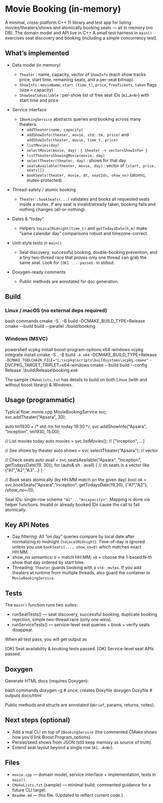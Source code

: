 # Movie Booking (in-memory)
A minimal, cross-platform C++ 11 library and test app for listing movies/theaters/shows and atomically booking seats — all in memory (no DB). The domain model and API live in C++
A small test harness in `main()` exercises seat discovery and booking (including a simple concurrency test). 

## What’s implemented
* Data model (in memory)
  * `Theater` : name, capacity, vector of `ShowInfo` (each show tracks price, start time, remaining seats, and a per-seat bitmap) 
  * `ShowInfo` : `movieName`, `start (time_t)`, `price`, `freeTickets`, `taken` flags (size = capacity) 
  * `ShowSeatsAvailable` : per-show list of free seat IDs (`A1…A<N>`) with start time and price 

* Service interface
  * `IBookingService` abstracts queries and booking across many theaters:
    * `addTheater(name, capacity)`
    * `addShowInfo(theater, movie, std::tm, price)` and `addShowInfo(theater, movie, time_t, price)`
    * `listMovies(day)`
    * `selectMovie(movie, day)` : `{ theater -> vector<ShowInfo> }`
    * `listTheatersShowingMovie(movie, day)`
    * `selectTheater(theater, day)` : shows for that day
    * `seatsAvailable(theater, movie, day)` : vector of `{start, price, seats[]}`
    * `bookSeats(theater, movie, dt, seatIds, show_no)` (atomic, mutex-protected) 

* Thread-safety / atomic booking
  * `Theater::bookSeats(...)` validates and books all requested seats inside a mutex. If any seat is invalid/already taken, booking fails and nothing changes (all-or-nothing). 

* Dates & “today”
  * Helpers `toLocalMidnight(time_t)` and `getTodaysDate(h,m)` make “same calendar day” comparisons robust and timezone-correct. 

* Unit-style tests in `main()`
  * Seat discovery, successful booking, double-booking prevention, and a tiny two-thread race that proves only one thread can grab the same seat. Look for `[OK] ... passed.` in stdout. 

* Doxygen-ready comments
  * Public methods are annotated for doc generation. 


## Build
### Linux / macOS (no external deps required)
bash commands
cmake -S . -B build -DCMAKE_BUILD_TYPE=Release
cmake --build build --parallel
./build/booking

### Windows (MSVC)
powershell
vcpkg install boost-program-options:x64-windows
vcpkg integrate install
cmake -S . -B build `
  -A x64 `
  -DCMAKE_BUILD_TYPE=Release `
  -DCMAKE_TOOLCHAIN_FILE="C:\vcpkg\scripts\buildsystems\vcpkg.cmake" `
  -DVCPKG_TARGET_TRIPLET=x64-windows
cmake --build build --config Release
.\build\Release\booking.exe

The sample `CMakeLists.txt` has details to build on both Linux (with and without boost library) & Windows.

## Usage (programmatic)
Typical flow:
movie.cpp
MovieBookingService svc;
svc.addTheater("Apsara", 30);

auto tm1930 = /* std::tm for today 19:30 */;
svc.addShowInfo("Apsara", "Inception", tm1930, 15.00);

// List movies today
auto movies = svc.listMovies();              // ["Inception", ...]

// See shows by theater
auto shows  = svc.selectTheater("Apsara");   // vector<ShowInfo>

// Check seats
auto avail  = svc.seatsAvailable("Apsara", "Inception", getTodaysDate(19, 30));
for (auto& sh : avail) {
  // sh.seats is a vector<string> like {"A1","A2","A3"...}
}

// Book seats atomically (by HH:MM match on the given day)
bool ok = svc.bookSeats("Apsara","Inception", getTodaysDate(19,30),
                        {"A1","A2"}, /*show_no=*/0);


Seat IDs: single-row scheme `"A1"..."A<capacity>"`. Mapping is done via helper functions. Invalid or already booked IDs cause the call to fail atomically. 

## Key API Notes
* Day filtering: All “on day” queries compare by local date after normalizing to midnight (`toLocalMidnight`). Time-of-day is ignored unless you use `bookSeats(..., show_no=0)` which matches exact HH:MM. 
* show_no semantics: `0` = match HH:MM; `>0` = choose the 1-based N-th show that day ordered by start time. 
* Threading: `Theater` guards booking with a `std::mutex`. If you add theaters at runtime from multiple threads, also guard the container in `MovieBookingService`. 

## Tests
The `main()` function runs two suites:
* runSeatTests() — seat discovery, successful booking, duplicate booking rejection, simple two-thread race (only one wins).
* runServiceTests() — service-level seat queries + book + verify seats disappear.

When all test pass, you will get output as


[OK] Seat availability & booking tests passed.
[OK] Service-level seat APIs passed.


## Doxygen
Generate HTML docs (requires Doxygen):

bash commands
doxygen -g            # once, creates Doxyfile
doxygen Doxyfile      # outputs docs/html

Public methods and structs are annotated (`@brief`, params, returns, notes). 

## Next steps (optional)
* Add a real CLI on top of `IBookingService` (the commented CMake shows how you’d link Boost.Program_options). 
* Persist/seed shows from JSON (still keep memory as source of truth).
* Extend seat layout beyond a single row (`A1..A<N>`).

## Files
* `movie.cpp` — domain model, service interface + implementation, tests in `main()`. 
* `CMakeLists.txt` (sample) — minimal build; commented guidance for a future CLI target. 
* `Readme.md` — this file. (Updated to reflect current code.) 
